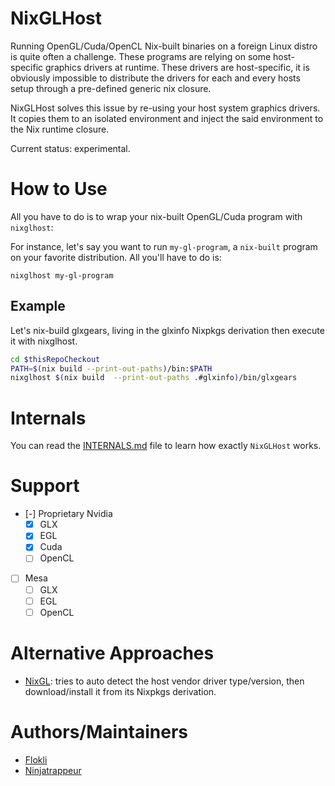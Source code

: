 # NixGLHost

Running OpenGL/Cuda/OpenCL Nix-built binaries on a foreign Linux distro is quite often a challenge. These programs are relying on some host-specific graphics drivers at runtime. These drivers are host-specific, it is obviously impossible to distribute the drivers for each and every hosts setup through a pre-defined generic nix closure.

NixGLHost solves this issue by re-using your host system graphics drivers. It copies them to an isolated environment and inject the said environment to the Nix runtime closure.

Current status: experimental.

# How to Use

All you have to do is to wrap your nix-built OpenGL/Cuda program with `nixglhost`:

For instance, let's say you want to run `my-gl-program`, a `nix-built` program on your favorite distribution. All you'll have to do is:

```
nixglhost my-gl-program
```

## Example

Let's nix-build glxgears, living in the glxinfo Nixpkgs derivation then execute it with nixglhost.

```sh
cd $thisRepoCheckout
PATH=$(nix build --print-out-paths)/bin:$PATH
nixglhost $(nix build  --print-out-paths .#glxinfo)/bin/glxgears
```

# Internals

You can read the [INTERNALS.md](INTERNALS.md) file to learn how exactly `NixGLHost` works.

# Support

- [-] Proprietary Nvidia
  - [x] GLX
  - [x] EGL
  - [x] Cuda
  - [ ] OpenCL
- [ ] Mesa
  - [ ] GLX
  - [ ] EGL
  - [ ] OpenCL

# Alternative Approaches

-  [NixGL](https://github.com/guibou/nixGL): tries to auto detect the host vendor driver type/version, then download/install it from its Nixpkgs derivation.

# Authors/Maintainers

- [Flokli](https://flokli.de/)
- [Ninjatrappeur](https://alternativebit.fr/)
